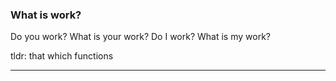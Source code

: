 <link href="../css/styles.css" rel="stylesheet" />

### What is work?

Do you work? What is your work? Do I work? What is my work?

tldr: that which functions
___

